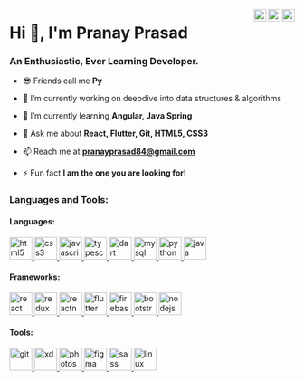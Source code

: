 <a href="https://instagram.com/mr._py" target="_blank" rel="nofollow"><img align="right" alt="Pranay's Instagram" width="22px" src="https://cdn.jsdelivr.net/npm/simple-icons@v3/icons/instagram.svg" /></a><a href="https://www.linkedin.com/in/pranay-prasad/" target="_blank" rel="nofollow"><img align="right" alt="Pranay's Linkdein" width="22px" src="https://cdn.jsdelivr.net/npm/simple-icons@v3/icons/linkedin.svg" /></a><a href="https://www.facebook.com/Pranay002/" target="_blank" rel="nofollow"><img  align="right" alt="Pranay's Facebook" width="22px" src="https://cdn.jsdelivr.net/npm/simple-icons@3.0.1/icons/facebook.svg"/></a>

<h1 align="left">Hi 👋, I'm Pranay Prasad </h1>
<h3 align="left">An Enthusiastic, Ever Learning Developer.</h3>


- 😎 Friends call me **Py**

- 🔭 I’m currently working on deepdive into data structures & algorithms

- 🌱 I’m currently learning **Angular, Java Spring**

- 💬 Ask me about **React, Flutter, Git, HTML5, CSS3**

- 📫 Reach me at **pranayprasad84@gmail.com**

- ⚡ Fun fact **I am the one you are looking for!**

### Languages and Tools:

#### Languages:
<p align="left">
  <a href="https://www.w3.org/html/" target="_blank"> <img src="https://devicons.github.io/devicon/devicon.git/icons/html5/html5-original-wordmark.svg" alt="html5" width="40" height="40"/> </a>
  <a href="https://www.w3schools.com/css/" target="_blank"> <img src="https://devicons.github.io/devicon/devicon.git/icons/css3/css3-original-wordmark.svg" alt="css3" width="40" height="40"/> </a>
  <a href="https://developer.mozilla.org/en-US/docs/Web/JavaScript" target="_blank"> <img src="https://devicons.github.io/devicon/devicon.git/icons/javascript/javascript-original.svg" alt="javascript" width="40" height="40"/> </a>
  <a href="https://www.typescriptlang.org/" target="_blank"> <img src="https://devicons.github.io/devicon/devicon.git/icons/typescript/typescript-original.svg" alt="typescript" width="40" height="40"/> </a>
  <a href="https://dart.dev" target="_blank"> <img src="https://www.vectorlogo.zone/logos/dartlang/dartlang-icon.svg" alt="dart" width="40" height="40"/> </a>
  <a href="https://www.mysql.com/" target="_blank"> <img src="https://devicons.github.io/devicon/devicon.git/icons/mysql/mysql-original-wordmark.svg" alt="mysql" width="40" height="40"/> </a>
  <a href="https://www.python.org" target="_blank"> <img src="https://devicons.github.io/devicon/devicon.git/icons/python/python-original.svg" alt="python" width="40" height="40"/> </a>
  <a href="https://www.java.com" target="_blank"> <img src="https://devicons.github.io/devicon/devicon.git/icons/java/java-original-wordmark.svg" alt="java" width="40" height="40"/> </a>
</p>

#### Frameworks:
<p align="left">
  <a href="https://reactjs.org/" target="_blank"> <img src="https://cdn.jsdelivr.net/npm/simple-icons@3.13.0/icons/react.svg" alt="react" width="40" height="40"/> </a>
  <a href="https://redux.js.org" target="_blank"> <img src="https://cdn.jsdelivr.net/npm/simple-icons@3.13.0/icons/redux.svg" alt="redux" width="40" height="40"/> </a>
  <a href="https://reactnative.dev/" target="_blank"> <img src="https://reactnative.dev/img/header_logo.svg" alt="reactnative" width="40" height="40"/> </a>
  <a href="https://flutter.dev" target="_blank"> <img src="https://www.vectorlogo.zone/logos/flutterio/flutterio-icon.svg" alt="flutter" width="40" height="40"/> </a>
  <a href="https://firebase.google.com/" target="_blank"> <img src="https://cdn.jsdelivr.net/npm/simple-icons@3.13.0/icons/firebase.svg" alt="firebase" width="40" height="40"/> </a>
  <a href="https://getbootstrap.com" target="_blank"> <img src="https://cdn.jsdelivr.net/npm/simple-icons@3.13.0/icons/bootstrap.svg" alt="bootstrap" width="40" height="40"/> </a>
  <a href="https://nodejs.org" target="_blank"> <img src="https://cdn.jsdelivr.net/npm/simple-icons@3.13.0/icons/node-dot-js.svg" alt="nodejs" width="40" height="40"/> </a>

 
</p>
  
#### Tools:
<p align="left">
  <a href="https://git-scm.com/" target="_blank"> <img src="https://cdn.jsdelivr.net/npm/simple-icons@3.13.0/icons/git.svg" alt="git" width="40" height="40"/> </a>
  <a href="https://www.adobe.com/products/xd.html" target="_blank"> <img src="https://cdn.jsdelivr.net/npm/simple-icons@3.13.0/icons/adobexd.svg" alt="xd" width="40" height="40"/> </a>
  <a href="https://www.photoshop.com/en" target="_blank"> <img src="https://cdn.jsdelivr.net/npm/simple-icons@3.13.0/icons/adobephotoshop.svg" alt="photoshop" width="40" height="40"/> </a>
  <a href="https://www.figma.com/" target="_blank"> <img src="https://cdn.jsdelivr.net/npm/simple-icons@3.13.0/icons/figma.svg" alt="figma" width="40" height="40"/> </a>
  <a href="https://sass-lang.com" target="_blank"> <img src="https://cdn.jsdelivr.net/npm/simple-icons@3.13.0/icons/sass.svg" alt="sass" width="40" height="40"/> </a>
  <a href="https://www.linux.org/" target="_blank"> <img src="https://cdn.jsdelivr.net/npm/simple-icons@3.13.0/icons/linux.svg" alt="linux" width="40" height="40"/> </a>
</p>
